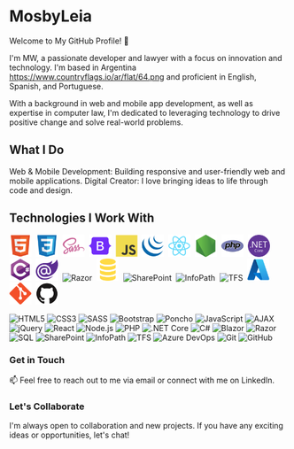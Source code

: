 # MosbyLeia

Welcome to My GitHub Profile! 👋

I'm MW, a passionate developer and lawyer with a focus on innovation and technology. I'm based in Argentina https://www.countryflags.io/ar/flat/64.png and proficient in English, Spanish, and Portuguese.

With a background in web and mobile app development, as well as expertise in computer law, I'm dedicated to leveraging technology to drive positive change and solve real-world problems.

## What I Do

Web & Mobile Development: Building responsive and user-friendly web and mobile applications.
Digital Creator: I love bringing ideas to life through code and design.

## Technologies I Work With

<div>
  <img src="https://github.com/devicons/devicon/blob/master/icons/html5/html5-original.svg" title="HTML5" alt="HTML5" width="40" height="40"/>&nbsp;
  <img src="https://github.com/devicons/devicon/blob/master/icons/css3/css3-original.svg" title="CSS3" alt="CSS3" width="40" height="40"/>&nbsp;
  <img src="https://github.com/devicons/devicon/blob/master/icons/sass/sass-original.svg" title="SASS" alt="SASS" width="40" height="40"/>&nbsp;
  <img src="https://github.com/devicons/devicon/blob/master/icons/bootstrap/bootstrap-plain.svg" title="Bootstrap" alt="Bootstrap" width="40" height="40"/>&nbsp;
  <img src="https://github.com/devicons/devicon/blob/master/icons/javascript/javascript-original.svg" title="JavaScript" alt="JavaScript" width="40" height="40"/>&nbsp;
  <img src="https://github.com/devicons/devicon/blob/master/icons/jquery/jquery-original.svg" title="jQuery" alt="jQuery" width="40" height="40"/>&nbsp;
  <img src="https://github.com/devicons/devicon/blob/master/icons/react/react-original.svg" title="React" alt="React" width="40" height="40"/>&nbsp;
  <img src="https://github.com/devicons/devicon/blob/master/icons/nodejs/nodejs-original.svg" title="Node.js" alt="Node.js" width="40" height="40"/>&nbsp;
  <img src="https://github.com/devicons/devicon/blob/master/icons/php/php-original.svg" title="PHP" alt="PHP" width="40" height="40"/>&nbsp;
  <img src="https://github.com/devicons/devicon/blob/master/icons/dotnetcore/dotnetcore-original.svg" title=".NET Core" alt=".NET Core" width="40" height="40"/>&nbsp;
  <img src="https://github.com/devicons/devicon/blob/master/icons/csharp/csharp-original.svg" title="C#" alt="C#" width="40" height="40"/>&nbsp;
  <img src="https://github.com/devicons/devicon/blob/master/icons/blazor/blazor-original.svg" title="Blazor" alt="Blazor" width="40" height="40"/>&nbsp;
  <img src="https://github.com/devicons/devicon/blob/master/icons/razor/razor-plain.svg" title="Razor" alt="Razor" width="40" height="40"/>&nbsp;
  <img src="https://github.com/devicons/devicon/blob/master/icons/sql/sql-original.svg" title="SQL" alt="SQL" width="40" height="40"/>&nbsp;
  <img src="https://github.com/devicons/devicon/blob/master/icons/sharepoint/sharepoint-original.svg" title="SharePoint" alt="SharePoint" width="40" height="40"/>&nbsp;
  <img src="https://github.com/devicons/devicon/blob/master/icons/infopath/infopath-original.svg" title="InfoPath" alt="InfoPath" width="40" height="40"/>&nbsp;
  <img src="https://github.com/devicons/devicon/blob/master/icons/tfs/tfs-plain.svg" title="TFS" alt="TFS" width="40" height="40"/>&nbsp;
  <img src="https://github.com/devicons/devicon/blob/master/icons/azure/azure-original.svg" title="Azure DevOps" alt="Azure DevOps" width="40" height="40"/>&nbsp;
  <img src="https://github.com/devicons/devicon/blob/master/icons/git/git-original.svg" title="Git" alt="Git" width="40" height="40"/>&nbsp;
  <img src="https://github.com/devicons/devicon/blob/master/icons/github/github-original.svg" title="GitHub" alt="GitHub" width="40" height="40"/>&nbsp;
</div>


![HTML5](https://img.shields.io/badge/-HTML5-E34F26?style=flat-square&logo=html5&logoColor=white)
![CSS3](https://img.shields.io/badge/-CSS3-1572B6?style=flat-square&logo=css3&logoColor=white)
![SASS](https://img.shields.io/badge/-SASS-CC6699?style=flat-square&logo=sass&logoColor=white)
![Bootstrap](https://img.shields.io/badge/-Bootstrap-563D7C?style=flat-square&logo=bootstrap&logoColor=white)
![Poncho](https://img.shields.io/badge/-Poncho-7A4171?style=flat-square&logo=poncho&logoColor=white)
![JavaScript](https://img.shields.io/badge/-JavaScript-F7DF1E?style=flat-square&logo=javascript&logoColor=black)
![AJAX](https://img.shields.io/badge/-AJAX-008000?style=flat-square&logo=ajax&logoColor=white)
![jQuery](https://img.shields.io/badge/-jQuery-0769AD?style=flat-square&logo=jquery&logoColor=white)
![React](https://img.shields.io/badge/-React-61DAFB?style=flat-square&logo=react&logoColor=white)
![Node.js](https://img.shields.io/badge/-Node.js-43853D?style=flat-square&logo=node.js&logoColor=white)
![PHP](https://img.shields.io/badge/-PHP-777BB4?style=flat-square&logo=php&logoColor=white)
![.NET Core](https://img.shields.io/badge/-.NET%20Core%206-512BD4?style=flat-square&logo=.net&logoColor=white)
![C#](https://img.shields.io/badge/-C%23-239120?style=flat-square&logo=c-sharp&logoColor=white)
![Blazor](https://img.shields.io/badge/-Blazor-512BD4?style=flat-square&logo=blazor&logoColor=white)
![Razor](https://img.shields.io/badge/-Razor-512BD4?style=flat-square&logo=razor&logoColor=white)
![SQL](https://img.shields.io/badge/-SQL-CC2927?style=flat-square&logo=sql&logoColor=white)
![SharePoint](https://img.shields.io/badge/-SharePoint-0078D4?style=flat-square&logo=sharepoint&logoColor=white)
![InfoPath](https://img.shields.io/badge/-InfoPath-0078D4?style=flat-square&logo=infopath&logoColor=white)
![TFS](https://img.shields.io/badge/-TFS-0078D4?style=flat-square&logo=tfs&logoColor=white)
![Azure DevOps](https://img.shields.io/badge/-Azure%20DevOps-0078D4?style=flat-square&logo=azuredevops&logoColor=white)
![Git](https://img.shields.io/badge/-Git-F05032?style=flat-square&logo=git&logoColor=white)
![GitHub](https://img.shields.io/badge/-GitHub-181717?style=flat-square&logo=github&logoColor=white)

### Get in Touch
📫 Feel free to reach out to me via email or connect with me on LinkedIn.

### Let's Collaborate
I'm always open to collaboration and new projects. If you have any exciting ideas or opportunities, let's chat!
